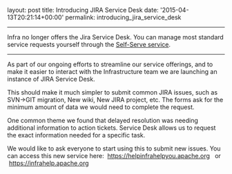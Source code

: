 
layout: post
title: Introducing JIRA Service Desk
date: '2015-04-13T20:21:14+00:00'
permalink: introducing_jira_service_desk

<hr/>
Infra no longer offers the Jira Service Desk. You can manage most standard service requests yourself through the <a href="https://selfserve.apache.org/" target="_blank">Self-Serve service</a>.
<hr/>

<p>As part of our ongoing efforts to streamline our service offerings, and to make it easier to interact with the Infrastructure team we are launching an instance of JIRA Service Desk.&nbsp;</p> 
  <p>This should make it much simpler to submit common JIRA issues, such as SVN-&gt;GIT migration, New wiki, New JIRA project, etc. The forms ask for the minimum amount of data we would need to complete the request.&nbsp;</p> 
  <p>One common theme we found that delayed resolution was needing additional information to action tickets. Service Desk allows us to request the exact information needed for a specific task.&nbsp;</p> 
  <p>We would like to ask everyone to start using this to submit new issues. You can access this new service here: &nbsp;<a href="https://helpinfrahelpyou.apache.org">https://helpinfrahelpyou.apache.org</a>&nbsp; &nbsp;or &nbsp;<a href="https://infrahelp.apache.org">https://infrahelp.apache.org</a></p> 
  <p> </p>
